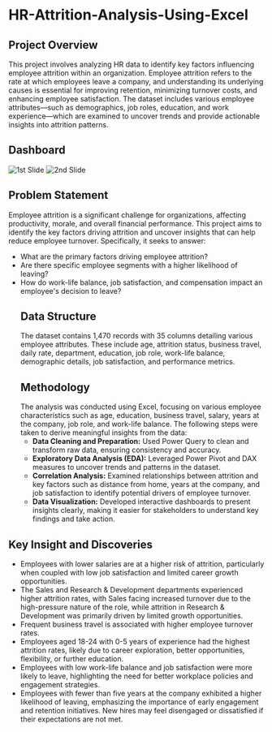 # HR-Attrition-Analysis-Using-Excel
## Project Overview
This project involves analyzing HR data to identify key factors influencing employee attrition within an organization. Employee attrition refers to the rate at which employees leave a company, and understanding its underlying causes is essential for improving retention, minimizing turnover costs, and enhancing employee satisfaction. The dataset includes various employee attributes—such as demographics, job roles, education, and work experience—which are examined to uncover trends and provide actionable insights into attrition patterns.
## Dashboard
![1st Slide](https://github.com/user-attachments/assets/31da1b41-bee9-4b18-9202-5a9253c50576)
![2nd Slide](https://github.com/user-attachments/assets/1c3084bd-49f0-4e20-8585-fa1b65fd52aa)
## Problem Statement
Employee attrition is a significant challenge for organizations, affecting productivity, morale, and overall financial performance. This project aims to identify the key factors driving attrition and uncover insights that can help reduce employee turnover. Specifically, it seeks to answer:
- What are the primary factors driving employee attrition?
- Are there specific employee segments with a higher likelihood of leaving?
- How do work-life balance, job satisfaction, and compensation impact an employee's decision to leave?
  ## Data Structure
  The dataset contains 1,470 records with 35 columns detailing various employee attributes. These include age, attrition status, business travel, daily rate, department, education, job role, work-life balance, demographic details, job satisfaction, and performance metrics.
  ## Methodology
  The analysis was conducted using Excel, focusing on various employee characteristics such as age, education, business travel, salary, years at the company, job role, and work-life balance. The following steps were taken to derive meaningful insights from the data:
  - **Data Cleaning and Preparation:** Used Power Query to clean and transform raw data, ensuring consistency and accuracy.
  - **Exploratory Data Analysis (EDA):** Leveraged Power Pivot and DAX measures to uncover trends and patterns in the dataset.
  - **Correlation Analysis:** Examined relationships between attrition and key factors such as distance from home, years at the company, and job satisfaction to identify potential drivers of employee turnover.
  - **Data Visualization:** Developed interactive dashboards to present insights clearly, making it easier for stakeholders to understand key findings and take action.
 ## Key Insight and Discoveries
 - Employees with lower salaries are at a higher risk of attrition, particularly when coupled with low job satisfaction and limited career growth opportunities.
 - The Sales and Research & Development departments experienced higher attrition rates, with Sales facing increased turnover due to the high-pressure nature of the role, while attrition in Research & Development was primarily driven by limited growth opportunities.
 - Frequent business travel is associated with higher employee turnover rates.
 - Employees aged 18-24 with 0-5 years of experience had the highest attrition rates, likely due to career exploration, better opportunities, flexibility, or further education.
 - Employees with low work-life balance and job satisfaction were more likely to leave, highlighting the need for better workplace policies and engagement strategies.
 - Employees with fewer than five years at the company exhibited a higher likelihood of leaving, emphasizing the importance of early engagement and retention initiatives. New hires may feel disengaged or dissatisfied if their expectations are not met.
 


